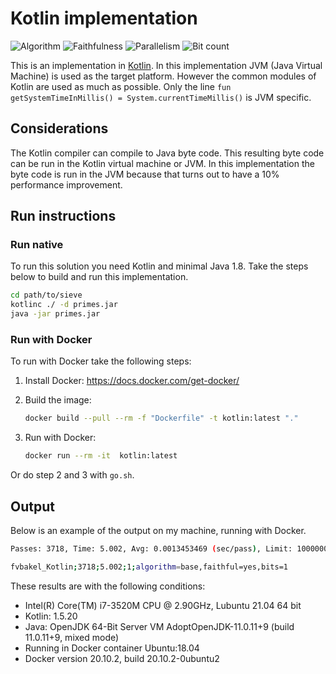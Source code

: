 # Kotlin implementation

![Algorithm](https://img.shields.io/badge/Algorithm-base-green)
![Faithfulness](https://img.shields.io/badge/Faithful-yes-green)
![Parallelism](https://img.shields.io/badge/Parallel-no-green)
![Bit count](https://img.shields.io/badge/Bits-1-green)

This is an implementation in [Kotlin](https://en.wikipedia.org/wiki/Kotlin_(programming_language)). In this implementation JVM (Java Virtual Machine) is used as the target platform. However the common modules of Kotlin are used as much as possible. Only the line `fun getSystemTimeInMillis() = System.currentTimeMillis()` is JVM specific.

## Considerations

The Kotlin compiler can compile to Java byte code. This resulting byte code can be run in the Kotlin virtual machine or JVM. In this implementation the byte code is run in the JVM because that turns out to have a 10% performance improvement.

## Run instructions

### Run native

To run this solution you need Kotlin and minimal Java 1.8. Take the steps below to build and run this implementation.

```bash
cd path/to/sieve
kotlinc ./ -d primes.jar
java -jar primes.jar
```

### Run with Docker

To run with Docker take the following steps:

1. Install Docker: <https://docs.docker.com/get-docker/>
2. Build the image:

    ```bash
    docker build --pull --rm -f "Dockerfile" -t kotlin:latest "."
    ```

3. Run with Docker:

    ```bash
    docker run --rm -it  kotlin:latest 
    ```

Or do step 2 and 3 with `go.sh`.

## Output

Below is an example of the output on my machine, running with Docker.

```bash
Passes: 3718, Time: 5.002, Avg: 0.0013453469 (sec/pass), Limit: 1000000, Count: 78498, Valid: true

fvbakel_Kotlin;3718;5.002;1;algorithm=base,faithful=yes,bits=1
```

These results are with the following conditions:

- Intel(R) Core(TM) i7-3520M CPU @ 2.90GHz, Lubuntu 21.04 64 bit
- Kotlin: 1.5.20
- Java: OpenJDK 64-Bit Server VM AdoptOpenJDK-11.0.11+9 (build 11.0.11+9, mixed mode)
- Running in Docker container Ubuntu:18.04
- Docker version 20.10.2, build 20.10.2-0ubuntu2
